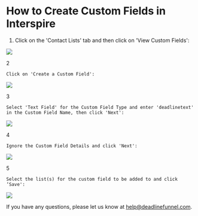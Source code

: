 # How to Create Custom Fields in Interspire

1. Click on the 'Contact Lists' tab and then click on 'View Custom Fields':

![](https://d33v4339jhl8k0.cloudfront.net/docs/assets/53974d6ce4b0c76107b109d1/images/57219238c6979178c212ac03/file-x5cOlqZrJp.jpg)

2

```text
Click on 'Create a Custom Field': 
```

![](https://d33v4339jhl8k0.cloudfront.net/docs/assets/53974d6ce4b0c76107b109d1/images/5721923a9033600cce435d7f/file-cYM0kdDoB1.jpg)

3

```text
Select 'Text Field' for the Custom Field Type and enter 'deadlinetext' in the Custom Field Name, then click 'Next': 
```

![](https://d33v4339jhl8k0.cloudfront.net/docs/assets/53974d6ce4b0c76107b109d1/images/57219252c6979178c212ac06/file-lDrzSTQkmQ.jpg)

4

```text
Ignore the Custom Field Details and click 'Next': 
```

![](https://d33v4339jhl8k0.cloudfront.net/docs/assets/53974d6ce4b0c76107b109d1/images/572192569033600cce435d80/file-CDd6SwHuoL.jpg)

5

```text
Select the list(s) for the custom field to be added to and click ‘Save': 
```

![](https://d33v4339jhl8k0.cloudfront.net/docs/assets/53974d6ce4b0c76107b109d1/images/5721925b9033600cce435d81/file-35g3aUKEo3.jpg)

If you have any questions, please let us know at [help@deadlinefunnel.com](mailto:mailto:help@deadlinefunnel.com).

